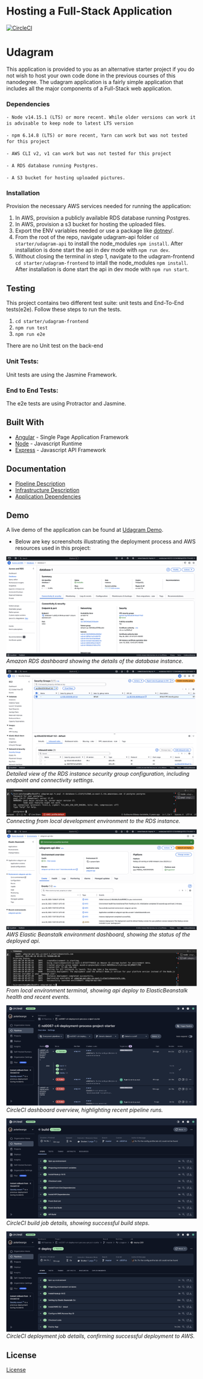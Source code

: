 # Hosting a Full-Stack Application
[![CircleCI](https://dl.circleci.com/status-badge/img/gh/polarbeargo/nd0067-c4-deployment-process-project-starter/tree/master.svg?style=svg)](https://dl.circleci.com/status-badge/redirect/gh/polarbeargo/nd0067-c4-deployment-process-project-starter/tree/master)  


# Udagram

This application is provided to you as an alternative starter project if you do not wish to host your own code done in the previous courses of this nanodegree. The udagram application is a fairly simple application that includes all the major components of a Full-Stack web application.



### Dependencies

```
- Node v14.15.1 (LTS) or more recent. While older versions can work it is advisable to keep node to latest LTS version

- npm 6.14.8 (LTS) or more recent, Yarn can work but was not tested for this project

- AWS CLI v2, v1 can work but was not tested for this project

- A RDS database running Postgres.

- A S3 bucket for hosting uploaded pictures.

```

### Installation

Provision the necessary AWS services needed for running the application:

1. In AWS, provision a publicly available RDS database running Postgres. <Place holder for link to classroom article>
1. In AWS, provision a s3 bucket for hosting the uploaded files. <Place holder for tlink to classroom article>
1. Export the ENV variables needed or use a package like [dotnev](https://www.npmjs.com/package/dotenv)/.
1. From the root of the repo, navigate udagram-api folder `cd starter/udagram-api` to install the node_modules `npm install`. After installation is done start the api in dev mode with `npm run dev`.
1. Without closing the terminal in step 1, navigate to the udagram-frontend `cd starter/udagram-frontend` to intall the node_modules `npm install`. After installation is done start the api in dev mode with `npm run start`.

## Testing

This project contains two different test suite: unit tests and End-To-End tests(e2e). Follow these steps to run the tests.

1. `cd starter/udagram-frontend`
1. `npm run test`
1. `npm run e2e`

There are no Unit test on the back-end

### Unit Tests:

Unit tests are using the Jasmine Framework.

### End to End Tests:

The e2e tests are using Protractor and Jasmine.

## Built With

- [Angular](https://angular.io/) - Single Page Application Framework
- [Node](https://nodejs.org) - Javascript Runtime
- [Express](https://expressjs.com/) - Javascript API Framework

## Documentation
- [Pipeline Description](docs/Pipeline_description.md)
- [Infrastructure Description](docs/Infrastructure_description.md)
- [Application Dependencies](docs/Application_dependencies.md)

## Demo
A live demo of the application can be found at [Udagram Demo](https://mybucket1342uyew.s3.us-east-1.amazonaws.com/home).


- Below are key screenshots illustrating the deployment process and AWS resources used in this project:

![RDS](screenshots/RDS1.png)  
    *Amazon RDS dashboard showing the details of the database instance.*

![](screenshots/RDS2.png)  
    *Detailed view of the RDS instance security group configuration, including endpoint and connectivity settings.*

![RDS](screenshots/RDS3.png)  
    *Connecting from local development environment to the RDS instance.*

![](screenshots/AWS_ElasticBeanstalk.png)  
    *AWS Elastic Beanstalk environment dashboard, showing the status of the deployed api.*

![Elastic Beanstalk](screenshots/AWS_ElasticBeanstalk2.png)  
    *From local environment terminal, showing api deploy to ElasticBeanstalk health and recent events.*

![](screenshots/circle2.png)  
    *CircleCI dashboard overview, highlighting recent pipeline runs.*

![CircleCI](screenshots/circleci_build.png)  
    *CircleCI build job details, showing successful build steps.*

![CircleCI](screenshots/circleci_deploy.png)  
    *CircleCI deployment job details, confirming successful deployment to AWS.*


## License

[License](LICENSE.txt)
